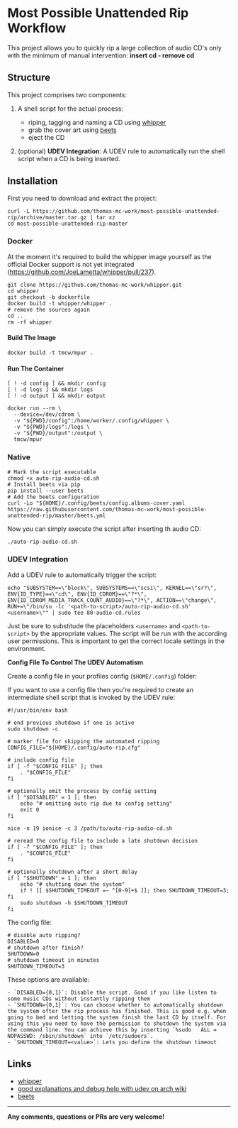 # Most Possible Unattended Rip Workflow

This project allows you to quickly rip a large collection of audio CD's only with the minimum of manual intervention: __insert cd - remove cd__

## Structure

This project comprises two components:

1. A shell script for the actual process:

    - riping, tagging and naming a CD using [whipper](https://github.com/JoeLametta/whipper)
    - grab the cover art using [beets](http://beets.io/)
    - eject the CD

2. (optional) __UDEV Integration__: A UDEV rule to automatically run the shell script when a CD is being inserted.

## Installation

First you need to download and extract the project:

    curl -L https://github.com/thomas-mc-work/most-possible-unattended-rip/archive/master.tar.gz | tar xz
    cd most-possible-unattended-rip-master

### Docker

At the moment it's required to build the whipper image yourself as the official Docker support is not yet integrated (https://github.com/JoeLametta/whipper/pull/237).

    git clone https://github.com/thomas-mc-work/whipper.git
    cd whipper
    git checkout -b dockerfile
    docker build -t whipper/whipper .
    # remove the sources again
    cd ..
    rm -rf whipper

#### Build The Image

    docker build -t tmcw/mpur .

#### Run The Container

    [ ! -d config ] && mkdir config
    [ ! -d logs ] && mkdir logs
    [ ! -d output ] && mkdir output

    docker run --rm \
      --device=/dev/cdrom \
      -v "${PWD}/config":/home/worker/.config/whipper \
      -v "${PWD}/logs":/logs \
      -v "${PWD}/output":/output \
      tmcw/mpur

### Native

    # Mark the script executable
    chmod +x auto-rip-audio-cd.sh
    # Install beets via pip
    pip install --user beets
    # Add the beets configuration
    curl -Lo "${HOME}/.config/beets/config.albums-cover.yaml https://raw.githubusercontent.com/thomas-mc-work/most-possible-unattended-rip/master/beets.yml

Now you can simply execute the script after inserting th audio CD:

    ./auto-rip-audio-cd.sh

### UDEV Integration

Add a UDEV rule to automatically trigger the script:

    echo "SUBSYSTEM==\"block\", SUBSYSTEMS==\"scsi\", KERNEL==\"sr?\", ENV{ID_TYPE}==\"cd\", ENV{ID_CDROM}==\"?*\", ENV{ID_CDROM_MEDIA_TRACK_COUNT_AUDIO}==\"?*\", ACTION==\"change\", RUN+=\"/bin/su -lc '<path-to-script>/auto-rip-audio-cd.sh' <username>\"" | sudo tee 80-audio-cd.rules

Just be sure to substitude the placeholders `<username>` and `<path-to-script>` by the appropriate values. The script will be run with the according user permissions. This is important to get the correct locale settings in the environment.

**Config File To Control The UDEV Automatism**

Create a config file in your profiles config (`$HOME/.config`) folder:

If you want to use a config file then you're required to create an intermediate shell script that is invoked by the UDEV rule:

    #!/usr/bin/env bash

    # end previous shutdown if one is active
    sudo shutdown -c

    # marker file for skipping the automated ripping
    CONFIG_FILE="${HOME}/.config/auto-rip.cfg"

    # include config file
    if [ -f "$CONFIG_FILE" ]; then
        . "$CONFIG_FILE"
    fi

    # optionally omit the process by config setting
    if [ "$DISABLED" = 1 ]; then
        echo "# omitting auto rip due to config setting"
        exit 0
    fi

    nice -n 19 ionice -c 3 /path/to/auto-rip-audio-cd.sh

    # reread the config file to include a late shutdown decision
    if [ -f "$CONFIG_FILE" ]; then
        . "$CONFIG_FILE"
    fi

    # optionally shutdown after a short delay
    if [ "$SHUTDOWN" = 1 ]; then
        echo "# shutting down the system"
        if ! [[ $SHUTDOWN_TIMEOUT =~ ^[0-9]+$ ]]; then SHUTDOWN_TIMEOUT=3; fi
        sudo shutdown -h $SHUTDOWN_TIMEOUT
    fi


The config file:

    # disable auto ripping?
    DISABLED=0
    # shutdown after finish?
    SHUTDOWN=0
    # shutdown timeout in minutes
    SHUTDOWN_TIMEOUT=3

These options are available:

    - `DISABLED={0,1}`: Disable the script. Good if you like listen to some music CDs without instantly ripping them
    - `SHUTDOWN={0,1}`: You can choose whether to automatically shutdown the system ofter the rip process has finished. This is good e.g. when going to bed and letting the system finish the last CD by itself. For using this you need to have the permission to shutdown the system via the command line. You can achieve this by inserting `%sudo   ALL = NOPASSWD: /sbin/shutdown` into `/etc/sudoers`.
    - `SHUTDOWN_TIMEOUT=<value>`: Lets you define the shutdown timeout

## Links

- [whipper](https://github.com/JoeLametta/whipper)
- [good explanations and debug help with udev on arch wiki](https://wiki.archlinux.org/index.php/udev)
- [beets](http://beets.io/)

---

**Any comments, questions or PRs are very welcome!**